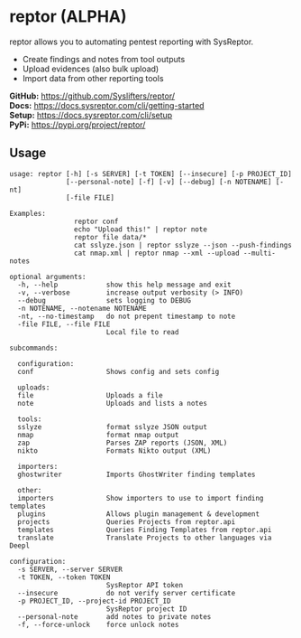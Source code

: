 # reptor (ALPHA)
reptor allows you to automating pentest reporting with SysReptor.

 * Create findings and notes from tool outputs
 * Upload evidences (also bulk upload)
 * Import data from other reporting tools

**GitHub:** https://github.com/Syslifters/reptor/  
**Docs:** https://docs.sysreptor.com/cli/getting-started  
**Setup:** https://docs.sysreptor.com/cli/setup  
**PyPi:** https://pypi.org/project/reptor/  


## Usage

```No .sysreptor folder found in home directory...Creating one
usage: reptor [-h] [-s SERVER] [-t TOKEN] [--insecure] [-p PROJECT_ID]
              [--personal-note] [-f] [-v] [--debug] [-n NOTENAME] [-nt]
              [-file FILE]

Examples:
                reptor conf
                echo "Upload this!" | reptor note
                reptor file data/*
                cat sslyze.json | reptor sslyze --json --push-findings
                cat nmap.xml | reptor nmap --xml --upload --multi-notes

optional arguments:
  -h, --help            show this help message and exit
  -v, --verbose         increase output verbosity (> INFO)
  --debug               sets logging to DEBUG
  -n NOTENAME, --notename NOTENAME
  -nt, --no-timestamp   do not prepent timestamp to note
  -file FILE, --file FILE
                        Local file to read

subcommands:
  
  configuration:
  conf                  Shows config and sets config
  
  uploads:
  file                  Uploads a file
  note                  Uploads and lists a notes
  
  tools:
  sslyze                format sslyze JSON output
  nmap                  format nmap output
  zap                   Parses ZAP reports (JSON, XML)
  nikto                 Formats Nikto output (XML)
  
  importers:
  ghostwriter           Imports GhostWriter finding templates
  
  other:
  importers             Show importers to use to import finding templates
  plugins               Allows plugin management & development
  projects              Queries Projects from reptor.api
  templates             Queries Finding Templates from reptor.api
  translate             Translate Projects to other languages via Deepl

configuration:
  -s SERVER, --server SERVER
  -t TOKEN, --token TOKEN
                        SysReptor API token
  --insecure            do not verify server certificate
  -p PROJECT_ID, --project-id PROJECT_ID
                        SysReptor project ID
  --personal-note       add notes to private notes
  -f, --force-unlock    force unlock notes

```